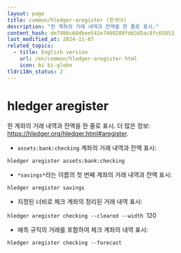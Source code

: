 ```yaml
---
layout: page
title: common/hledger-aregister (한국어)
description: "한 계좌의 거래 내역과 잔액을 한 줄로 표시."
content_hash: de7986c60dbee543e7460200fdd3d5ac8fc65853
last_modified_at: 2024-11-07
related_topics:
  - title: English version
    url: /en/common/hledger-aregister.html
    icon: bi bi-globe
tldri18n_status: 2
---
```

# hledger aregister

한 계좌의 거래 내역과 잔액을 한 줄로 표시.
더 많은 정보: <https://hledger.org/hledger.html#aregister>.

- `assets:bank:checking` 계좌의 거래 내역과 잔액 표시:

`hledger aregister assets:bank:checking`

- `*savings*`라는 이름의 첫 번째 계좌의 거래 내역과 잔액 표시:

`hledger aregister savings`

- 지정된 너비로 체크 계좌의 정리된 거래 내역 표시:

`hledger aregister checking --cleared --width `<span class="tldr-var badge badge-pill bg-dark-lm bg-white-dm text-white-lm text-dark-dm font-weight-bold">120</span>

- 예측 규칙의 거래를 포함하여 체크 계좌의 내역 표시:

`hledger aregister checking --forecast`
